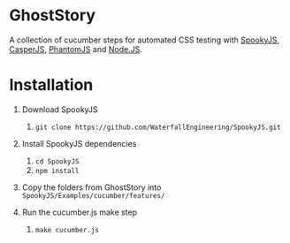 GhostStory
====

A collection of cucumber steps for automated CSS testing with [SpookyJS](https://github.com/WaterfallEngineering/SpookyJS), [CasperJS](http://casperjs.org/), [PhantomJS](http://phantomjs.org/) and [Node.JS](http://nodejs.org/).

Installation
====

  1. Download SpookyJS
     1. `git clone https://github.com/WaterfallEngineering/SpookyJS.git`

  2. Install SpookyJS dependencies
     1. `cd SpookyJS`
     2. `npm install`

  3. Copy the folders from GhostStory into `SpookyJS/Examples/cucumber/features/`

  4. Run the cucumber.js make step
     1. `make cucumber.js`